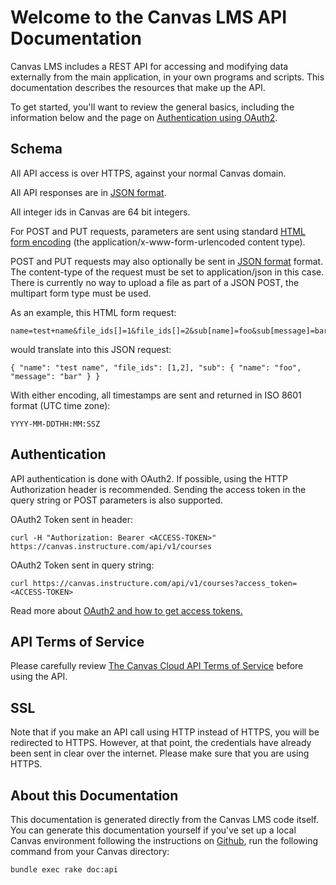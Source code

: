 Welcome to the Canvas LMS API Documentation
===========================================

Canvas LMS includes a REST API for accessing and modifying data
externally from the main application, in your own programs and scripts.
This documentation describes the resources that make up the API.

To get started, you'll want to review the general basics, including the
information below and the page on <a href="oauth.html">Authentication using OAuth2</a>.

Schema
------

All API access is over HTTPS, against your normal Canvas domain.

All API responses are in <a href="http://www.json.org/">JSON format</a>.

All integer ids in Canvas are 64 bit integers.

For POST and PUT requests, parameters are sent using standard
<a href="http://www.w3.org/TR/html4/interact/forms.html#h-17.13.4">HTML form
encoding</a> (the application/x-www-form-urlencoded content type).

POST and PUT requests may also optionally be sent in <a href="http://www.json.org/">JSON format</a> format. The content-type of the request must be set to application/json in this case. There is currently no way to upload a file as part of a JSON POST, the multipart form type must be used.

As an example, this HTML form request:

    name=test+name&file_ids[]=1&file_ids[]=2&sub[name]=foo&sub[message]=bar

would translate into this JSON request:

    { "name": "test name", "file_ids": [1,2], "sub": { "name": "foo", "message": "bar" } }

With either encoding, all timestamps are sent and returned in ISO 8601 format (UTC time zone):

    YYYY-MM-DDTHH:MM:SSZ

Authentication
--------------

API authentication is done with OAuth2. If possible, using the HTTP
Authorization header is recommended. Sending the access token in the
query string or POST parameters is also supported.

OAuth2 Token sent in header:

    curl -H "Authorization: Bearer <ACCESS-TOKEN>" https://canvas.instructure.com/api/v1/courses

OAuth2 Token sent in query string:

    curl https://canvas.instructure.com/api/v1/courses?access_token=<ACCESS-TOKEN>

Read more about <a href="oauth.html">OAuth2 and how to get access tokens.</a>

API Terms of Service
--------------------

Please carefully review <a href="http://www.instructure.com/policies/api-policy">The Canvas Cloud API Terms of Service</a> before using the API.

SSL
---

Note that if you make an API call using HTTP instead of HTTPS, you will
be redirected to HTTPS. However, at that point, the credentials
have already been sent in clear over the internet. Please make
sure that you are using HTTPS.

About this Documentation
------------------------

This documentation is generated directly from the Canvas LMS code
itself. You can generate this documentation yourself if you've set up a
local Canvas environment following the instructions on <a href="https://www.github.com/instructure/canvas-lms/wiki">Github</a>,
run the following command from your Canvas directory:

    bundle exec rake doc:api

